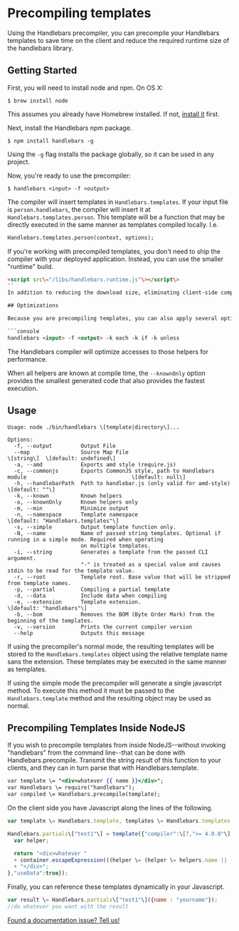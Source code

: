 # Precompiling templates

Using the Handlebars precompiler, you can precompile your Handlebars templates to save time on the client and reduce the required runtime size of the handlebars library.

## Getting Started

First, you will need to install node and npm. On OS X:

```console
$ brew install node
```

This assumes you already have Homebrew installed. If not, [install it](http://brew.sh/) first.

Next, install the Handlebars npm package.

```console
$ npm install handlebars -g
```

Using the `-g` flag installs the package globally, so it can be used in any project.

Now, you're ready to use the precompiler:

```console
$ handlebars <input> -f <output>
```

The compiler will insert templates in `Handlebars.templates`. If your input file is `person.handlebars`, the compiler will insert it at `Handlebars.templates.person`. This template will be a function that may be directly executed in the same manner as templates compiled locally. I.e.

```handlebars
Handlebars.templates.person(context, options);
```

If you're working with precompiled templates, you don't need to ship the compiler with your deployed application. Instead, you can use the smaller "runtime" build.

```html
<script src\="/libs/handlebars.runtime.js"\></script\>
``
In addition to reducing the download size, eliminating client-side compilation will significantly speed up boot time, as compilation is the most expensive part of Handlebars.

## Optimizations

Because you are precompiling templates, you can also apply several optimization to the compiler. The first allows you to specify a list of the known helpers to the compiler

```console
handlebars <input> -f <output> -k each -k if -k unless
```

The Handlebars compiler will optimize accesses to those helpers for performance.

When all helpers are known at compile time, the `--knownOnly` option provides the smallest generated code that also provides the fastest execution.

## Usage

```
Usage: node ./bin/handlebars \[template|directory\]...

Options:
  -f, --output         Output File
  --map                Source Map File                                                    \[string\]  \[default: undefined\]
  -a, --amd            Exports amd style (require.js)
  -c, --commonjs       Exports CommonJS style, path to Handlebars module                                 \[default: null\]
  -h, --handlebarPath  Path to handlebar.js (only valid for amd-style)                                     \[default: ""\]
  -k, --known          Known helpers
  -o, --knownOnly      Known helpers only
  -m, --min            Minimize output
  -n, --namespace      Template namespace                                              \[default: "Handlebars.templates"\]
  -s, --simple         Output template function only.
  -N, --name           Name of passed string templates. Optional if running in a simple mode. Required when operating
                       on multiple templates.
  -i, --string         Generates a template from the passed CLI argument.
                       "-" is treated as a special value and causes stdin to be read for the template value.
  -r, --root           Template root. Base value that will be stripped from template names.
  -p, --partial        Compiling a partial template
  -d, --data           Include data when compiling
  -e, --extension      Template extension.                                                       \[default: "handlebars"\]
  -b, --bom            Removes the BOM (Byte Order Mark) from the beginning of the templates.
  -v, --version        Prints the current compiler version
  --help               Outputs this message
```

If using the precompiler's normal mode, the resulting templates will be stored to the `Handlebars.templates` object using the relative template name sans the extension. These templates may be executed in the same manner as templates.

If using the simple mode the precompiler will generate a single javascript method. To execute this method it must be passed to the `Handlebars.template` method and the resulting object may be used as normal.

## Precompiling Templates Inside NodeJS

If you wish to precompile templates from inside NodeJS--without invoking "handlebars" from the command line--that can be done with Handlebars.precompile. Transmit the string result of this function to your clients, and they can in turn parse that with Handlebars.template.

```handlebars
var template \= "<div>whatever {{ name }}</div>";
var Handlebars \= require("handlebars");
var compiled \= Handlebars.precompile(template);
```

On the client side you have Javascript along the lines of the following.

```javascript
var template \= Handlebars.template, templates \= Handlebars.templates \= Handlebars.templates || {};

Handlebars.partials\["test1"\] = template({"compiler":\[7,">= 4.0.0"\],"main":function(container,depth0,helpers,partials,data) {
  var helper;

  return "<div>whatever "
  + container.escapeExpression(((helper \= (helper \= helpers.name || (depth0 !\= null ? depth0.name : depth0)) !\= null ? helper : helpers.helperMissing),(typeof helper \=== "function" ? helper.call(depth0 !\= null ? depth0 : (container.nullContext || {}),{"name":"name","hash":{},"data":data}) : helper)))
  + "</div>";
},"useData":true});
```

Finally, you can reference these templates dynamically in your Javascript.

```javascript
var result \= Handlebars.partials\["test1"\]({name : "yourname"});
//do whatever you want with the result
```
[Found a documentation issue? Tell us!](https://github.com/wycats/handlebars-site/issues)
